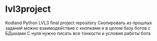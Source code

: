 # lvl3project
Kodland Python LVL3 final project repository
Скопировать из прошлых заданий можно взаимодействие с кнопками и в целом базу ботов с БДшками
С нуля нужно писать все тонкости и условия работы бота
